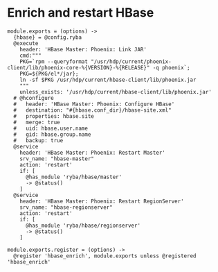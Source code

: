 
# Enrich and restart HBase

    module.exports = (options) ->
      {hbase} = @config.ryba
      @execute
        header: 'HBase Master: Phoenix: Link JAR'
        cmd:"""
        PKG=`rpm --queryformat "/usr/hdp/current/phoenix-client/lib/phoenix-core-%{VERSION}-%{RELEASE}" -q phoenix`;
        PKG=${PKG/el*/jar};
        ln -sf $PKG /usr/hdp/current/hbase-client/lib/phoenix.jar
        """
        unless_exists: '/usr/hdp/current/hbase-client/lib/phoenix.jar'
      # @hconfigure
      #   header: 'HBase Master: Phoenix: Configure HBase'
      #   destination: "#{hbase.conf_dir}/hbase-site.xml"
      #   properties: hbase.site
      #   merge: true
      #   uid: hbase.user.name
      #   gid: hbase.group.name
      #   backup: true
      @service
        header: 'HBase Master: Phoenix: Restart Master'
        srv_name: "hbase-master"
        action: 'restart'
        if: [
          @has_module 'ryba/hbase/master'
          -> @status()
        ]
      @service
        header: 'HBase Master: Phoenix: Restart RegionServer'
        srv_name: "hbase-regionserver"
        action: 'restart'
        if: [
          @has_module 'ryba/hbase/regionserver'
          -> @status()
        ]
        
    module.exports.register = (options) ->
      @register 'hbase_enrich', module.exports unless @registered 'hbase_enrich'
